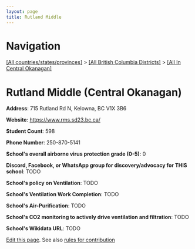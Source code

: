 ```yaml
---
layout: page
title: Rutland Middle
---
```

# Navigation

[[All countries/states/provinces]](../../..) > [[All British Columbia Districts]](../..) > [[All In Central Okanagan]](..)

# Rutland Middle (Central Okanagan)

**Address**: 715 Rutland Rd N, Kelowna, BC V1X 3B6

**Website**: <https://www.rms.sd23.bc.ca/>

**Student Count**: 598

**Phone Number**: 250-870-5141

**School's overall airborne virus protection grade (0-5)**: 0

**Discord, Facebook, or WhatsApp group for discovery/advocacy for THIS school**: TODO

**School's policy on Ventilation**: TODO

**School's Ventilation Work Completion**: TODO

**School's Air-Purification**: TODO

**School's CO2 monitoring to actively drive ventilation and filtration**: TODO

**School's Wikidata URL**: TODO


[Edit this page](https://github.com/ventilate-schools/BC/edit/main/./Central_Okanagan/Rutland_Middle.md). See also [rules for contribution](../../../contribution-rules/)
